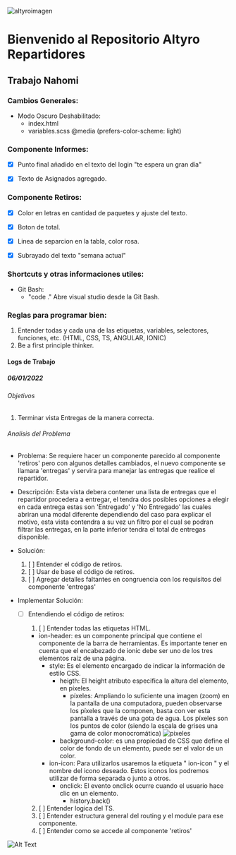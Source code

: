 
![altyroimagen](https://altyro.cl/wp-content/uploads/2020/06/Logo-altyro-1-300x120.png)
# Bienvenido al Repositorio Altyro Repartidores

## Trabajo Nahomi

### Cambios Generales:

* Modo Oscuro Deshabilitado:
  - index.html 
    <meta name="color-scheme" content="light"/>
  - variables.scss 
    @media (prefers-color-scheme: light) 

### Componente Informes:

  - [x] Punto final añadido en el texto del login "te espera un gran día"
  - [x] Texto de Asignados agregado.


### Componente Retiros:

  - [x] Color en letras en cantidad de paquetes y ajuste del texto.
  - [x] Boton de total.
  - [x] Linea de separcion en la tabla, color rosa.
  - [x] Subrayado del texto "semana actual"



### Shortcuts y otras informaciones utiles:

- Git Bash:
  * "code ." Abre visual studio desde la Git Bash.

### Reglas para programar bien:

  1. Entender todas y cada una de las etiquetas, variables, selectores, funciones, etc. (HTML, CSS, TS, ANGULAR, IONIC)
  2. Be a first principle thinker.

#### Logs de Trabajo

##### 06/01/2022

###### Objetivos

1. Terminar vista Entregas de la manera correcta.

###### Analisis del Problema

- Problema: Se requiere hacer un componente parecido al componente 'retiros' pero con algunos detalles cambiados, el nuevo componente se llamara 'entregas' y servira para manejar las entregas que realice el repartidor.

- Descripción: Esta vista debera contener una lista de entregas que el repartidor procedera a entregar, el tendra dos posibles opciones a elegir en cada entrega estas son 'Entregado' y 'No Entregado' las cuales abriran una modal diferente dependiendo del caso para explicar el motivo, esta vista contendra a su vez un filtro por el cual se podran filtrar las entregas, en la parte inferior tendra el total de entregas disponible.

- Solución: 
  1. [ ] Entender el código de retiros.
  2. [ ] Usar de base el código de retiros.
  3. [ ] Agregar detalles faltantes en congruencia con los requisitos del componente 'entregas' 

- Implementar Solución:
  - [ ] Entendiendo el código de retiros:

    1. [ ] Entender todas las etiquetas HTML.

      - ion-header: es un componente principal que contiene el componente de la barra de herramientas. Es importante tener en cuenta que el encabezado de ionic debe ser uno de los tres elementos raíz de una página.
        - style: Es el elemento encargado de indicar la información de estilo CSS.
          - heigth: El height atributo especifica la altura del elemento, en píxeles.
            - píxeles: Ampliando lo suficiente una imagen (zoom) en la pantalla de una computadora, pueden observarse los píxeles que la componen, basta con ver esta pantalla a través de una gota de agua. Los píxeles son los puntos de color (siendo la escala de grises una gama de color monocromática) ![pixeles](https://upload.wikimedia.org/wikipedia/commons/thumb/3/35/Pixeles_de_telefono.jpg/220px-Pixeles_de_telefono.jpg)
          - background-color: es una propiedad de CSS que define el color de fondo de un elemento, puede ser el valor de un color.
        - ion-icon: Para utilizarlos usaremos la etiqueta " ion-icon " y el nombre del icono deseado. Estos iconos los podremos utilizar de forma separada o junto a otros.
          - onclick: El evento onclick ocurre cuando el usuario hace clic en un elemento. 
            - history.back()

    2. [ ] Entender logica del TS.
    3. [ ] Entender estructura general del routing y el module para ese componente.
    4. [ ] Entender como se accede al componente 'retiros'






![Alt Text](https://media.giphy.com/media/vFKqnCdLPNOKc/giphy.gif)